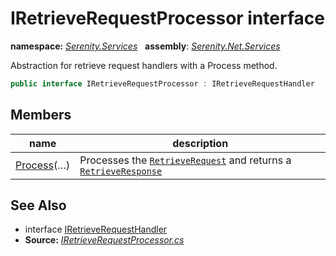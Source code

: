 # IRetrieveRequestProcessor interface
**namespace:** *[Serenity.Services](../README.md#serenity.services-namespace)*   **assembly**: *[Serenity.Net.Services](../README.md)*

Abstraction for retrieve request handlers with a Process method.

```csharp
public interface IRetrieveRequestProcessor : IRetrieveRequestHandler
```

## Members

| name | description |
| --- | --- |
| [Process](IRetrieveRequestProcessor/Process.md)(…) | Processes the [`RetrieveRequest`](RetrieveRequest.md) and returns a [`RetrieveResponse`](RetrieveResponse-1.md) |

## See Also

* interface [IRetrieveRequestHandler](IRetrieveRequestHandler.md)
* **Source:** *[IRetrieveRequestProcessor.cs](https://github.com/serenity-is/Serenity/blob/master/src/Serenity.Net.Services/RequestHandlers/Retrieve/IRetrieveRequestProcessor.cs)*